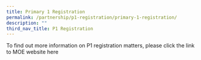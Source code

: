 ```yaml
---
title: Primary 1 Registration
permalink: /partnership/p1-registration/primary-1-registration/
description: ""
third_nav_title: P1 Registration
---
```

<style>
table, th, td {
  border: 1px solid black;
  border-collapse: collapse;
  background-color: lightgoldenrodyellow;
	text-align: justify;
}
	</style>


To find out more information on P1 registration matters, please click the link to MOE website here
	
	